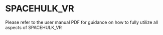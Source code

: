 # SPACEHULK_VR
Please refer to the user manual PDF for guidance on how to fully utilize all aspects of SPACEHULK_VR
